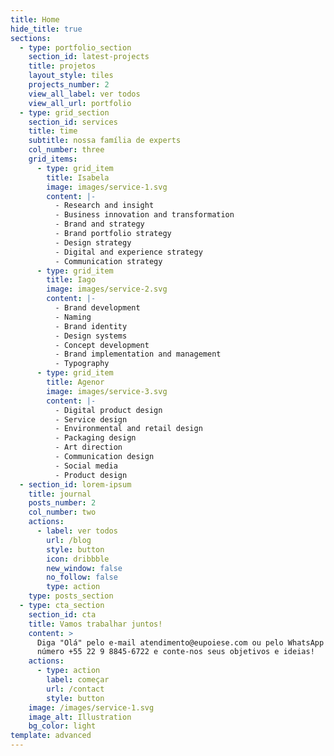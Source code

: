 ```yaml
---
title: Home
hide_title: true
sections:
  - type: portfolio_section
    section_id: latest-projects
    title: projetos
    layout_style: tiles
    projects_number: 2
    view_all_label: ver todos
    view_all_url: portfolio
  - type: grid_section
    section_id: services
    title: time
    subtitle: nossa família de experts
    col_number: three
    grid_items:
      - type: grid_item
        title: Isabela
        image: images/service-1.svg
        content: |-
          - Research and insight
          - Business innovation and transformation
          - Brand and strategy
          - Brand portfolio strategy
          - Design strategy
          - Digital and experience strategy
          - Communication strategy
      - type: grid_item
        title: Iago
        image: images/service-2.svg
        content: |-
          - Brand development
          - Naming
          - Brand identity
          - Design systems
          - Concept development
          - Brand implementation and management
          - Typography
      - type: grid_item
        title: Agenor
        image: images/service-3.svg
        content: |-
          - Digital product design
          - Service design
          - Environmental and retail design
          - Packaging design
          - Art direction
          - Communication design
          - Social media
          - Product design
  - section_id: lorem-ipsum
    title: journal
    posts_number: 2
    col_number: two
    actions:
      - label: ver todos
        url: /blog
        style: button
        icon: dribbble
        new_window: false
        no_follow: false
        type: action
    type: posts_section
  - type: cta_section
    section_id: cta
    title: Vamos trabalhar juntos!
    content: >
      Diga "Olá" pelo e-mail atendimento@eupoiese.com ou pelo WhatsApp pelo
      número +55 22 9 8845-6722 e conte-nos seus objetivos e ideias!
    actions:
      - type: action
        label: começar
        url: /contact
        style: button
    image: /images/service-1.svg
    image_alt: Illustration
    bg_color: light
template: advanced
---
```

